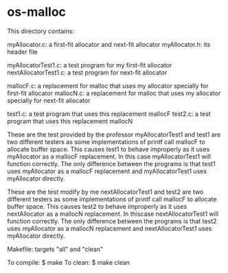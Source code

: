 # os-malloc
This directory contains:

myAllocator.c: a first-fit allocator and next-fit allocator
myAllocator.h: its header file

myAllocatorTest1.c: a test program for my first-fit allocator 
nextAllocatorTest1.c: a test program for next-fit allocator

mallocF.c: a replacement for malloc that uses my allocator specially for first-fit allocator
mallocN.c: a replacement for malloc that uses my allocator specially for next-fit allocator

test1.c: a test program that uses this replacement mallocF
test2.c: a test program that uses this replacement mallocN

These are the test provided by the professor
myAllocatorTest1 and test1 are two different testers as some implementations of printf call mallocF to allocate buffer space. This causes test1 to behave
improperly as it uses myAllocator as a mallocF replacement. In this case myAllocatorTest1 will function correctly. The only difference
between the programs is that test1 uses myAllocator as a mallocF replacement and myAllocatorTest1 uses myAllocator directly.

These are the test modify by me 
nextAllocatorTest1 and test2 are two different testers as some implementations of printf call mallocF to allocate buffer space. This causes test2 to behave improperly as it uses nextAllocator as a mallocN replacement. In thiscase nextAllocatorTest1 will function correctly. The only difference between the programs is that test2 uses myAllocator as a mallocN replacement and nextAllocatorTest1 uses myAllocator directly.

Makefile: targets "all" and "clean"

To compile: 
 $ make 
To clean:
 $ make clean



